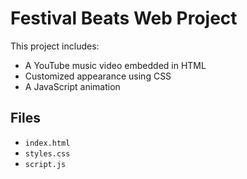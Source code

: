# Festival Beats Web Project

This project includes:

- A YouTube music video embedded in HTML
- Customized appearance using CSS
- A JavaScript animation

## Files

- `index.html`
- `styles.css`
- `script.js`
